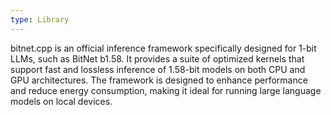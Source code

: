 ```yaml
---
type: Library
---
```


bitnet.cpp is an official inference framework specifically designed for 1-bit LLMs, such as BitNet b1.58. It provides a suite of optimized kernels that support fast and lossless inference of 1.58-bit models on both CPU and GPU architectures. The framework is designed to enhance performance and reduce energy consumption, making it ideal for running large language models on local devices.